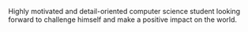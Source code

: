 Highly motivated and detail-oriented computer science student looking forward to challenge himself and make a positive impact on the world. 